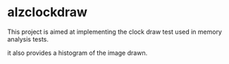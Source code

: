 # alzclockdraw

This project is aimed at implementing the clock draw test used in memory analysis tests.

it also provides a histogram of the image drawn.
